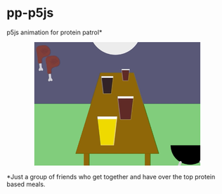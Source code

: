 # pp-p5js
p5js animation for protein patrol*

<p align='center'><img src='readme/pp_day_n_nite.gif' width='75%'></p>

*Just a group of friends who get together and have over the top protein based meals.